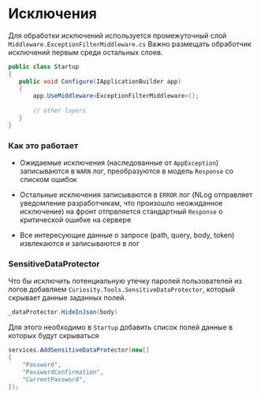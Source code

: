 # Исключения
 Для обработки исключений используется промежуточный слой `Middleware.ExceptionFilterMiddleware.cs`
 Важно размещать обработчик исключений первым среди остальных слоев.
 
 ```c#
public class Startup
{
    public void Configure(IApplicationBuilder app)
    {
        app.UseMiddleware<ExceptionFilterMiddleware>();
        
        // other layers
    }
}
```

### Как это работает
- Ожидаемые исключения (наследованные от `AppException`) записываются в `WARN` лог, 
    преобразуются в модель `Response` со списком ошибок

- Остальные исключения записываются в `ERROR` лог 
    (NLog отправляет уведомление разработчикам, что произошло неожиданное исключение)
    на фронт отпрвляется стандартный `Response` о критической ошибке на сервере
 
 - Все интересующие данные о запросе (path, query, body, token) 
    извлекаются и записываются в лог
    
 ### SensitiveDataProtector

Что бы исключить потенциальную утечку паролей пользователей из логов добавляем 
    `Curiosity.Tools.SensitiveDataProtector`, который скрывает данные заданных полей.
    
```c#
_dataProtector.HideInJson(body)
```
    
Для этого необходимо в `Startup` добавить список полей данные в которых будут скрываться

```c#
services.AddSensitiveDataProtector(new[]
{
    "Password",
    "PasswordConfirmation",
    "CurrentPassword",
});
```
